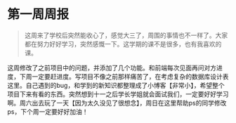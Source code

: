 # 第一周周报

> 这周来了学校后突然能收心了，感觉大三了，周围的事情也不一样了。大家都在努力好好学习，突然感慨一下。这学期的课不是很多，也有我喜欢的课。

这周修改了之前项目中的问题，并添加了几个功能。和前端每次见面再问对方进度，下周一定要赶进度。写项目不像之前那样痛苦了，在考虑复杂的数据库设计表这里。自己遇到的bug，和学到的新知识都整理成了小博客【非常小】，希望整个项目下来有看的东西。突然想到十一之后学长学姐就会面试我们，一定要好好学习啊。周六出去玩了一天【因为太久没见了很想念】，周日在这里帮助ps的同学修改ps，下个周一定要好好加油！